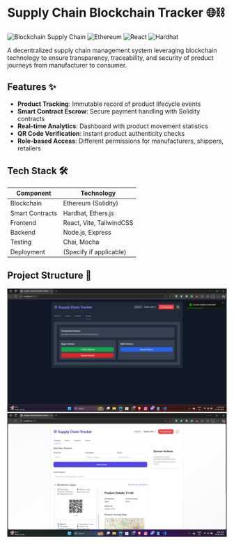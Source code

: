 # Supply Chain Blockchain Tracker 🌐⛓

![Blockchain Supply Chain](https://img.shields.io/badge/Blockchain-Supply_Chain-blue)
![Ethereum](https://img.shields.io/badge/Ethereum-Smart_Contracts-blueviolet)
![React](https://img.shields.io/badge/Frontend-React-61DAFB)
![Hardhat](https://img.shields.io/badge/Backend-Hardhat-yellow)

A decentralized supply chain management system leveraging blockchain technology to ensure transparency, traceability, and security of product journeys from manufacturer to consumer.

## Features ✨

- **Product Tracking**: Immutable record of product lifecycle events
- **Smart Contract Escrow**: Secure payment handling with Solidity contracts
- **Real-time Analytics**: Dashboard with product movement statistics
- **QR Code Verification**: Instant product authenticity checks
- **Role-based Access**: Different permissions for manufacturers, shippers, retailers

## Tech Stack 🛠️

| Component          | Technology |
|--------------------|------------|
| Blockchain         | Ethereum (Solidity) |
| Smart Contracts    | Hardhat, Ethers.js |
| Frontend           | React, Vite, TailwindCSS |
| Backend            | Node.js, Express |
| Testing            | Chai, Mocha |
| Deployment         | (Specify if applicable) |

## Project Structure 📂



![image alt](https://github.com/sathishkevinmitnick/Supply-Chain-Managment-Blockchain/blob/2d5b8f10aeafb7d95e6222830315ad19dca801a7/Screenshot%20(291).png)
![image alt](https://github.com/sathishkevinmitnick/Supply-Chain-Managment-Blockchain/blob/7487803e2386e3b56b0a4115d4e1bfd90fcca238/Screenshot%20(306).png)
